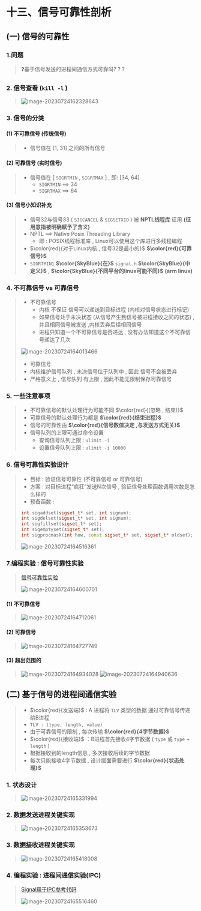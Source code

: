 # 十三、信号可靠性剖析

## (一) 信号的可靠性

### 1.问题

>❓基于信号发送的进程间通信方式可靠吗? ? ?

### 2. 信号查看 (`kill -l` )

><img src="十三、信号可靠性剖析.assets/image-20230724162328643.png" alt="image-20230724162328643" />

### 3. 信号的分类

#### (1) 不可靠信号 (传统信号)

>- 信号值在 [1, 31] 之间的所有信号

#### (2) 可靠信号 (实时信号)

>- 信号值在 [ `SIGRTMIN` , `SIGRTMAX` ] , 即: [34, 64]
>   - `SIGRTMIN` ==> 34
>   - `SIGRTMAX` ==> 64

#### (3) 信号小知识补充

>- 信号32与信号33 ( `SIGCANCEL` & `SIGSETXID` ) 被 **NPTL线程库** 征用 **(征用意指被明确赋予了含义)**
>- NPTL ==> Native Posix Threading Library
>   - 即 : POSIX线程标准库 , Linux可以使用这个库进行多线程编程
>- $\color{red}{对于Linux内核 , 信号32是最小的}$ **$\color{red}{可靠信号}$**
>- `SIGRTMIN1` **$\color{SkyBlue}{在}$** `signal.h` **$\color{SkyBlue}{中定义}$** , **$\color{SkyBlue}{不同平台的linux可能不同}$** **(arm  linux)**

### 4. 不可靠信号 vs 可靠信号

>- 不可靠信号
>   - 内核 不保证 信号可以递送到目标进程 (内核对信号状态进行标记)
>   - 如果信号处于未决状态 (从信号产生到信号被进程接收之间的状态) , 并且相同信号被发送 ,内核丢弃后续相同信号
>   - 进程只知道一个不可靠信号是否递达 , 没有办法知道这个不可靠信号递达了几次
>
>
>
>
><img src="十三、信号可靠性剖析.assets/image-20230724164013466.png" alt="image-20230724164013466" />
>
>
>
>- 可靠信号
>  - 内核维护信号队列 , 未决信号位于队列中 , 因此 信号不会被丢弃
>  - 严格意义上 , 信号队列 有上限 , 因此不能无限制保存可靠信号

### 5. 一些注意事项

>- 不可靠信号的默认处理行为可能不同 $\color{red}{(忽略 , 结束)}$
>- 可靠信号的默认处理行为都是 **$\color{red}{结束进程}$**
>- 信号的可靠性由 **$\color{red}{信号数值决定 ,与发送方式无关}$**
>- 信号队列的上限可通过命令设置
>   - 查询信号队列上限 : `ulimit -i`
>   - 设置信号队列上限 : `ulimit -i 10000`
>

### 6. 信号可靠性实验设计

>- 目标 : 验证信号可靠性 (不可靠信号 or 可靠信号)
>- 方案 : 对目标进程“疯狂”发送N次信号 , 验证信号处理函数调用次数是怎么样的
>- 预备函数 : 
>
>```c++
>int sigaddset(sigset_t* set, int signum);
>int sigdelset(sigset_t* set, int signum);
>int sigfillset(sigset_t* set);
>int sigemptyset(sigset_t* set);
>int sigprocmask(int how, const sigset_t* set, sigset_t* oldset);
>```
>
><img src="十三、信号可靠性剖析.assets/image-20230724164516361.png" alt="image-20230724164516361" />

### 7.编程实验 : 信号可靠性实验

>[信号可靠性实验](https://github.com/WONGZEONJYU/Linux_System_Program/tree/main/10.Signal/13/reliability)
>
><img src="十三、信号可靠性剖析.assets/image-20230724164600701.png" alt="image-20230724164600701" />

#### (1) 不可靠信号

><img src="十三、信号可靠性剖析.assets/image-20230724164712061.png" alt="image-20230724164712061" />

#### (2) 可靠信号

><img src="十三、信号可靠性剖析.assets/image-20230724164727749.png" alt="image-20230724164727749" />

#### (3) 超出范围的

><img src="十三、信号可靠性剖析.assets/image-20230724164934028.png" alt="image-20230724164934028" />
>
><img src="十三、信号可靠性剖析.assets/image-20230724164940636.png" alt="image-20230724164940636" />

## (二) 基于信号的进程间通信实验

>- $\color{red}{发送端}$ : A 进程将 `TLV` 类型的数据 通过可靠信号传递给B进程
>  - `TLV : (type, length, value)`
>  - 由于可靠信号的限制 , 每次传输 **$\color{red}{4字节数据}$**
>- $\color{red}{接收端}$ ：B进程首先接收4字节数据 ( `type` 或 `type` + `length` )
>  - 根据接收到的length信息 , 多次接收后续的字节数据
>  - 每次只能接收4字节数据 , 设计层面需要进行 **$\color{red}{状态处理}$**

### 1. 状态设计

><img src="十三、信号可靠性剖析.assets/image-20230724165331994.png" alt="image-20230724165331994" />

### 2. 数据发送进程关键实现

><img src="十三、信号可靠性剖析.assets/image-20230724165353673.png" alt="image-20230724165353673" />

### 3. 数据接收进程关键实现

><img src="十三、信号可靠性剖析.assets/image-20230724165418008.png" alt="image-20230724165418008" />

### 4. 编程实验 : 进程间通信实验(IPC)

>[Signal用于IPC参考代码](https://github.com/WONGZEONJYU/Linux_System_Program/tree/main/10.Signal/13/ipc)
>
><img src="十三、信号可靠性剖析.assets/image-20230724165516460.png" alt="image-20230724165516460" />

